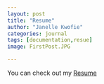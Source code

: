 ```yaml
---
layout: post
title: "Resume"
author: "Janelle Kwofie"
categories: journal
tags: [documentation,resue]
image: FirstPost.JPG

---
```


You can check out my [Resume](https://github.com/JanelleKwofie/JanelleKwofie.github.io/blob/2c1e4a1aca25497ab34f879e39a9e2d9d4ae9f60/assets/img/Resume.pdf) 
